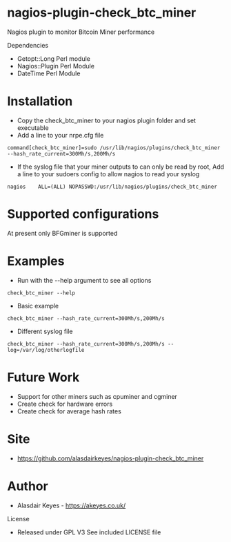 # nagios-plugin-check_btc_miner
Nagios plugin to monitor Bitcoin Miner performance


Dependencies
- Getopt::Long Perl module
- Nagios::Plugin Perl Module
- DateTime Perl Module


# Installation
- Copy the check_btc_miner to your nagios plugin folder and set executable
- Add a line to your nrpe.cfg file
```
command[check_btc_miner]=sudo /usr/lib/nagios/plugins/check_btc_miner --hash_rate_current=300Mh/s,200Mh/s
```
- If the syslog file that your miner outputs to can only be read by root, Add a line to your sudoers config to allow nagios to read your syslog
```
nagios    ALL=(ALL) NOPASSWD:/usr/lib/nagios/plugins/check_btc_miner
```

# Supported configurations
At present only BFGminer is supported

# Examples

- Run with the --help argument to see all options
```
check_btc_miner --help
```

- Basic example
```
check_btc_miner --hash_rate_current=300Mh/s,200Mh/s
```
- Different syslog file
```
check_btc_miner --hash_rate_current=300Mh/s,200Mh/s --log=/var/log/otherlogfile
```

# Future Work
- Support for other miners such as cpuminer and cgminer
- Create check for hardware errors
- Create check for average hash rates

# Site
- https://github.com/alasdairkeyes/nagios-plugin-check_btc_miner

# Author
- Alasdair Keyes - https://akeyes.co.uk/


License
- Released under GPL V3 
  See included LICENSE file

